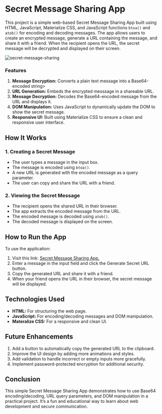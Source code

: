 # Secret Message Sharing App

This project is a simple web-based Secret Message Sharing App built using HTML, JavaScript, Materialize CSS, and JavaScript functions `btoa()` and `atob()` for encoding and decoding messages. The app allows users to create an encrypted message, generate a URL containing the message, and share it with a friend. When the recipient opens the URL, the secret message will be decrypted and displayed on their screen.

![secret-message-sharing](https://github.com/user-attachments/assets/50fc23f9-197e-4a90-a9ae-e5a49b609a68)

### Features

1. **Message Encryption:** Converts a plain text message into a Base64-encoded string>
2. **URL Generation:** Embeds the encrypted messsage in a shareable URL.
3. **Message Decryption:** Decodes the Base64-encoded message from the URL and displays it.
4. **DOM Manipulation:** Uses JavaScript to dynamically update the DOM to show the secret message.
5. **Responsive UI:** Built using Materialize CSS to ensure a clean and responsive user interface.

## How It Works

### 1. Creating a Secret Message

- The user types a message in the input box.
- The message is encoded using `btoa()`.
- A new URL is generated with the encoded message as a query parameter.
- The user can copy and share the URL with a friend.

### 2. Viewing the Secret Message

- The recipient opens the shared URL in their browser.
- The app extracts the encoded message from the URL.
- The encoded message is decoded using `atob()`.
- The decoded message is displayed on the screen.

## How to Run the App

To use the application:

1. Visit this link: [Secret Message Sharing App.](https://secret-message-sharing-app-phi.vercel.app/)
2. Enter a message in the input field and click the Generate Secret URL button.
3. Copy the generated URL and share it with a friend.
4. When your friend opens the URL in their browser, the secret message will be displayed.

## Technologies Used

- **HTML:** For structuring the web page.
- **JavaScript:** For encoding/decoding messages and DOM manipulation.
- **Materalize CSS:** For a responsive and clean UI.

## Future Enhancements

1. Add a button to automatically copy the generated URL to the clipboard.
2. Improve the UI design by adding more animations and styles.
3. Add validation to handle incorrect or empty inputs more gracefully.
4. Implement password-protected encryption for additional security.

## Conclusion

This simple Secret Message Sharing App demonstrates how to use Base64 encoding/decoding, URL query parameters, and DOM manipulation in a practical project. It’s a fun and educational way to learn about web development and secure communication.
